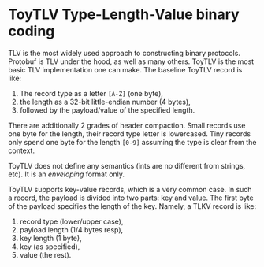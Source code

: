 #   ToyTLV Type-Length-Value binary coding

TLV is the most widely used approach to constructing binary protocols.
Protobuf is TLV under the hood, as well as many others.
ToyTLV is the most basic TLV implementation one can make. 
The baseline ToyTLV record is like:

 1. The record type as a letter `[A-Z]` (one byte),
 2. the length as a 32-bit little-endian number (4 bytes),
 3. followed by the payload/value of the specified length.

There are additionally 2 grades of header compaction.
Small records use one byte for the length, their record type letter is lowercased.
Tiny records only spend one byte for the length `[0-9]` assuming the type is clear from the context.

ToyTLV does not define any semantics (ints are no different from strings, etc).
It is an *enveloping* format only.

ToyTLV supports key-value records, which is a very common case.
In such a record, the payload is divided into two parts: key and value.
The first byte of the payload specifies the length of the key.
Namely, a TLKV record is like:

 1. record type (lower/upper case),
 2. payload length (1/4 bytes resp),
 3. key length (1 byte),
 4. key (as specified),
 5. value (the rest).
